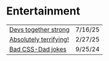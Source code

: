 # Entertainment

|                                                                                        |         |
| -------------------------------------------------------------------------------------- | ------- |
| [Devs together strong](https://app.daily.dev/posts/devs-together-strong-tsyscvkeh)     | 7/16/25 |
| [Absolutely terrifying!](https://app.daily.dev/posts/absolutely-terrifying--ogsmcf7uh) | 2/27/25 |
| [Bad CSS-Dad jokes](https://dev.to/alvaromontoro/bad-css-dad-jokes-1cea?ref=dailydev)  | 9/25/24 |
